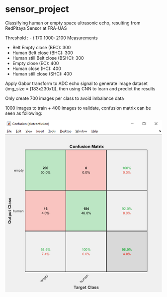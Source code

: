 # sensor_project
Classifying human or empty space ultrasonic echo, resulting from RedPitaya Sensor at FRA-UAS

Threshold : - t 170 1000: 2100 Measurements
- Belt Empty close (BEC): 300
- Human Belt close (BHC): 300
- Human still Belt close (BSHC): 300
- Empty close  (EC): 400 
- Human close (HC): 400
- Human still close (SHC): 400

Apply Gabor transform to ADC echo signal to generate image dataset (img_size = [183x230x1]), then using CNN to learn and predict the results

Only create 700 images per class to avoid imbalance data

1000 images to train + 400 images to validate, confusion matrix can be seen as following:

![alt text](https://github.com/long2811/sensor_project/blob/main/result/confusionmatrix.png)
